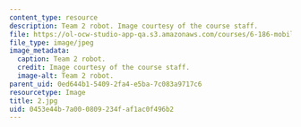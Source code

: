 ```yaml
---
content_type: resource
description: Team 2 robot. Image courtesy of the course staff.
file: https://ol-ocw-studio-app-qa.s3.amazonaws.com/courses/6-186-mobile-autonomous-systems-laboratory-january-iap-2005/0453e44b7a000809234faf1ac0f496b2_2.jpg
file_type: image/jpeg
image_metadata:
  caption: Team 2 robot.
  credit: Image courtesy of the course staff.
  image-alt: Team 2 robot.
parent_uid: 0ed644b1-5409-2fa4-e5ba-7c083a9717c6
resourcetype: Image
title: 2.jpg
uid: 0453e44b-7a00-0809-234f-af1ac0f496b2
---
```

